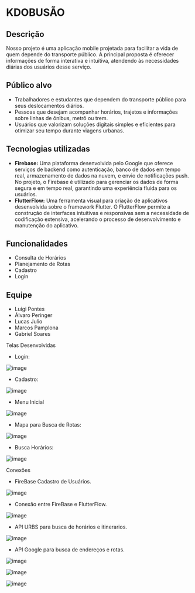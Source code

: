 
# KDOBUSÃO

## Descrição

Nosso projeto é uma aplicação mobile projetada para facilitar a vida de quem depende do transporte público. A principal proposta é oferecer informações de forma interativa e intuitiva, atendendo às necessidades diárias dos usuários desse serviço.

## Público alvo

+ Trabalhadores e estudantes que dependem do transporte público para seus deslocamentos diários.
+ Pessoas que desejam acompanhar horários, trajetos e informações sobre linhas de ônibus, metrô ou trem.
+ Usuários que valorizam soluções digitais simples e eficientes para otimizar seu tempo durante viagens urbanas.

## Tecnologias utilizadas

+ **Firebase:**  Uma plataforma desenvolvida pelo Google que oferece serviços de backend como autenticação, banco de dados em tempo real, armazenamento de dados na nuvem, e envio de notificações push. No projeto, o Firebase é utilizado para gerenciar os dados de forma segura e em tempo real, garantindo uma experiência fluida para os usuários.
+ **FlutterFlow:** Uma ferramenta visual para criação de aplicativos desenvolvida sobre o framework Flutter. O FlutterFlow permite a construção de interfaces intuitivas e responsivas sem a necessidade de codificação extensiva, acelerando o processo de desenvolvimento e manutenção do aplicativo.

## Funcionalidades

+ Consulta de Horários
+ Planejamento de Rotas
+ Cadastro
+ Login 

## Equipe

+ Luigi Pontes
+ Álvaro Peringer
+ Lucas Julio 
+ Marcos Pamplona
+ Gabriel Soares


Telas Desenvolvidas 

- Login:
  
![image](https://github.com/user-attachments/assets/951c2c5a-f587-4bae-852a-51dfa620cc36)

- Cadastro:

![image](https://github.com/user-attachments/assets/ef1ddad5-24ac-40dc-9f0b-0a6acaa46524)

- Menu Inicial

![image](https://github.com/user-attachments/assets/ed63d243-01cc-4da3-b767-af2f160cd6da)

- Mapa para Busca de Rotas:

![image](https://github.com/user-attachments/assets/e429caa4-039e-4fcf-bdae-7ffbe2d07884)

- Busca Horários:

![image](https://github.com/user-attachments/assets/2773cffc-5bc3-40a0-96d0-ce1e296491a0)

Conexões

- FireBase Cadastro de Usuários.

![image](https://github.com/user-attachments/assets/688f8eee-648e-43b1-8af8-8786ada0886c)

- Conexão entre FireBase e FlutterFlow.

![image](https://github.com/user-attachments/assets/9d2c74ec-8376-47f9-baa9-db279fa09194)

- API URBS para busca de horários e itinerarios. 

![image](https://github.com/user-attachments/assets/34ac5f99-e0f7-4211-9a47-3597004b48e5)

- API Google para busca de endereços e rotas.
  
![image](https://github.com/user-attachments/assets/951e5ff0-9b7d-403f-b29b-40b698227cd6)


![image](https://github.com/user-attachments/assets/55e22638-d516-47c7-b36d-6a3625dd7332)


![image](https://github.com/user-attachments/assets/aa8adb70-9304-4226-8db5-be28d4ad63ac)






